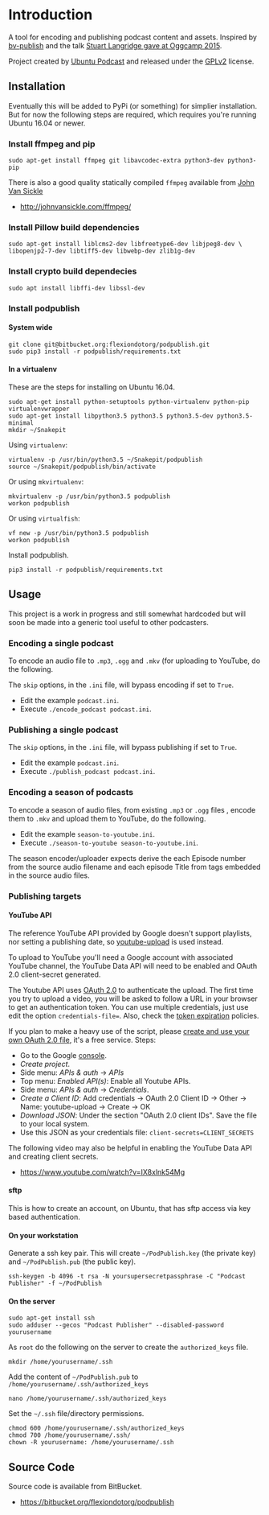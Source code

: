 # Introduction

A tool for encoding and publishing podcast content and assets. Inspired
by [bv-publish](https://github.com/stuartlangridge/bv-publish) and the
talk [Stuart Langridge gave at Oggcamp 2015](https://www.youtube.com/watch?v=IG6-YdBbwE8).

Project created by [Ubuntu Podcast](http://www.ubuntupodcast.org) and
released under the [GPLv2](https://www.gnu.org/licenses/old-licenses/gpl-2.0.en.html)
license.

## Installation

Eventually this will be added to PyPi (or something) for simplier
installation. But for now the following steps are required, which
requires you're running Ubuntu 16.04 or newer.

### Install ffmpeg and pip

    sudo apt-get install ffmpeg git libavcodec-extra python3-dev python3-pip

There is also a good quality statically compiled `ffmpeg` available from [John Van Sickle](http://johnvansickle.com/)

  * http://johnvansickle.com/ffmpeg/

### Install Pillow build dependencies

    sudo apt-get install liblcms2-dev libfreetype6-dev libjpeg8-dev \
    libopenjp2-7-dev libtiff5-dev libwebp-dev zlib1g-dev

### Install crypto build dependecies

    sudo apt install libffi-dev libssl-dev

### Install podpublish

#### System wide

    git clone git@bitbucket.org:flexiondotorg/podpublish.git
    sudo pip3 install -r podpublish/requirements.txt

#### In a virtualenv

These are the steps for installing on Ubuntu 16.04.

    sudo apt-get install python-setuptools python-virtualenv python-pip virtualenvwrapper
    sudo apt-get install libpython3.5 python3.5 python3.5-dev python3.5-minimal
    mkdir ~/Snakepit

Using `virtualenv`:

    virtualenv -p /usr/bin/python3.5 ~/Snakepit/podpublish
    source ~/Snakepit/podpublish/bin/activate

Or using `mkvirtualenv`:

    mkvirtualenv -p /usr/bin/python3.5 podpublish
    workon podpublish

Or using `virtualfish`:

    vf new -p /usr/bin/python3.5 podpublish
    workon podpublish

Install podpublish.

    pip3 install -r podpublish/requirements.txt

## Usage

This project is a work in progress and still somewhat hardcoded but
will soon be made into a generic tool useful to other podcasters.

### Encoding a single podcast

To encode an audio file to `.mp3`, `.ogg` and `.mkv` (for uploading to
YouTube, do the following.

The `skip` options, in the `.ini` file, will bypass encoding if set to
`True`.

  * Edit the example `podcast.ini`.
  * Execute `./encode_podcast podcast.ini`.

### Publishing a single podcast

The `skip` options, in the `.ini` file, will bypass publishing if set to
`True`.

  * Edit the example `podcast.ini`.
  * Execute `./publish_podcast podcast.ini`.

### Encoding a season of podcasts

To encode a season of audio files, from existing `.mp3` or `.ogg` files
, encode them to `.mkv` and upload them to YouTube, do the following.

  * Edit the example `season-to-youtube.ini`.
  * Execute `./season-to-youtube season-to-youtube.ini`.

The season encoder/uploader expects derive the each Episode number from
the source audio filename and each episode Title from tags embedded in
the source audio files.

### Publishing targets

#### YouTube API

The reference YouTube API provided by Google doesn't support playlists,
nor setting a publishing date, so [youtube-upload](https://github.com/tokland/youtube-upload)
is used instead.

To upload to YouTube you'll need a Google account with associated
YouTube channel, the YouTube Data API will need to be enabled and
OAuth 2.0 client-secret generated.

The Youtube API uses [OAuth 2.0](https://developers.google.com/accounts/docs/OAuth2)
to authenticate the upload. The first time you try to upload a video,
you will be asked to follow a URL in your browser to get an authentication
token. You can use multiple credentials, just use edit the option
`credentials-file=`. Also, check the [token expiration](https://developers.google.com/youtube/v3/)
policies.

If you plan to make a heavy use of the script, please
[create and use your own OAuth 2.0 file](https://developers.google.com/youtube/registering_an_application),
it's a free service. Steps:

  * Go to the Google [console](https://console.developers.google.com/).
  * _Create project_.
  * Side menu: _APIs & auth_ -> _APIs_
  * Top menu: _Enabled API(s)_: Enable all Youtube APIs.
  * Side menu: _APIs & auth_ -> _Credentials_.
  * _Create a Client ID_: Add credentials -> OAuth 2.0 Client ID -> Other -> Name: youtube-upload -> Create -> OK
  * _Download JSON_: Under the section "OAuth 2.0 client IDs". Save the file to your local system.
  * Use this JSON as your credentials file: `client-secrets=CLIENT_SECRETS`

The following video may also be helpful in enabling the YouTube Data API
and creating client secrets.

  * https://www.youtube.com/watch?v=IX8xlnk54Mg

#### sftp

This is how to create an account, on Ubuntu, that has sftp access via
key based authentication.

#### On your workstation

Generate a ssh key pair. This will create `~/PodPublish.key`
(the private key) and `~/PodPublish.pub` (the public key).

    ssh-keygen -b 4096 -t rsa -N yoursupersecretpassphrase -C "Podcast Publisher" -f ~/PodPublish

#### On the server

    sudo apt-get install ssh
    sudo adduser --gecos "Podcast Publisher" --disabled-password yourusername

As `root` do the following on the server to create the `authorized_keys`
file.

    mkdir /home/yourusername/.ssh

Add the content of `~/PodPublish.pub` to `/home/yourusername/.ssh/authorized_keys`

    nano /home/yourusername/.ssh/authorized_keys

Set the `~/.ssh` file/directory permissions.

    chmod 600 /home/yourusername/.ssh/authorized_keys
    chmod 700 /home/yourusername/.ssh/
    chown -R yourusername: /home/yourusername/.ssh

## Source Code

Source code is available from BitBucket.

  * https://bitbucket.org/flexiondotorg/podpublish
